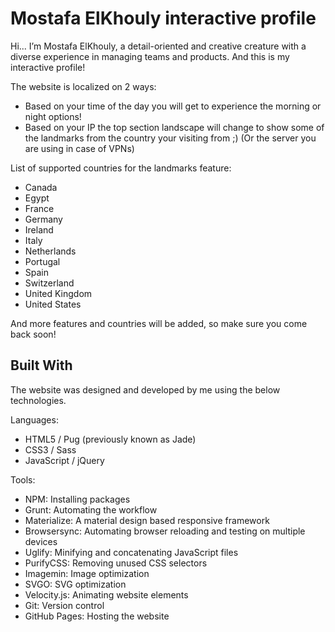 # Mostafa ElKhouly interactive profile
Hi... I’m Mostafa ElKhouly, a detail-oriented and creative creature with a diverse experience in managing teams and products. And this is my interactive profile!

The website is localized on 2 ways:
* Based on your time of the day you will get to experience the morning or night options!
* Based on your IP the top section landscape will change to show some of the landmarks from the country your visiting from ;) (Or the server you are using in case of VPNs)

List of supported countries for the landmarks feature:
* Canada
* Egypt
* France
* Germany
* Ireland
* Italy
* Netherlands
* Portugal
* Spain
* Switzerland
* United Kingdom
* United States

And more features and countries will be added, so make sure you come back soon!

## Built With
The website was designed and developed by me using the below technologies.

Languages:
* HTML5 / Pug (previously known as Jade)
* CSS3 / Sass
* JavaScript / jQuery

Tools:
* NPM: Installing packages
* Grunt: Automating the workflow
* Materialize: A material design based responsive framework
* Browsersync: Automating browser reloading and testing on multiple devices
* Uglify: Minifying and concatenating JavaScript files
* PurifyCSS: Removing unused CSS selectors
* Imagemin: Image optimization
* SVGO: SVG optimization
* Velocity.js: Animating website elements
* Git: Version control
* GitHub Pages: Hosting the website